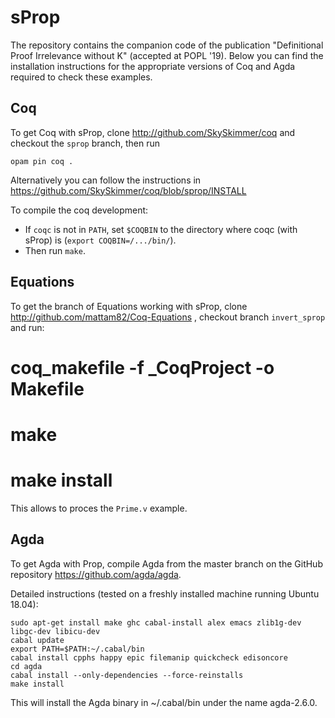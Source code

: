 # sProp

The repository contains the companion code of the publication
"Definitional Proof Irrelevance without K" (accepted at POPL '19).
Below you can find the installation instructions for the appropriate
versions of Coq and Agda required to check these examples. 

## Coq

To get Coq with sProp, clone http://github.com/SkySkimmer/coq and
checkout the `sprop` branch, then run

    opam pin coq .
    
Alternatively you can follow the instructions in
https://github.com/SkySkimmer/coq/blob/sprop/INSTALL

To compile the coq development:

* If `coqc` is not in `PATH`, set `$COQBIN` to the directory where
   coqc (with sProp) is (`export COQBIN=/.../bin/`).
* Then run `make`.

## Equations

To get the branch of Equations working with sProp, clone
http://github.com/mattam82/Coq-Equations , checkout branch
`invert_sprop` and run:

  # coq_makefile -f _CoqProject -o Makefile
  # make
  # make install

This allows to proces the `Prime.v` example.

## Agda

To get Agda with Prop, compile Agda from the master branch on the
GitHub repository https://github.com/agda/agda.

Detailed instructions (tested on a freshly installed machine running
Ubuntu 18.04):

```
sudo apt-get install make ghc cabal-install alex emacs zlib1g-dev libgc-dev libicu-dev
cabal update
export PATH=$PATH:~/.cabal/bin
cabal install cpphs happy epic filemanip quickcheck edisoncore
cd agda
cabal install --only-dependencies --force-reinstalls
make install
```

This will install the Agda binary in ~/.cabal/bin under the name agda-2.6.0.
